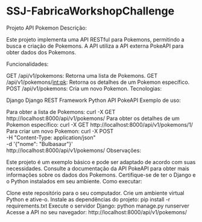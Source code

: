 # SSJ-FabricaWorkshopChallenge
Projeto API Pokemon
Descrição:

Este projeto implementa uma API RESTful para Pokemons, permitindo a busca e criação de Pokemons. A API utiliza a API externa PokeAPI para obter dados dos Pokemons.

Funcionalidades:

GET /api/v1/pokemons: Retorna uma lista de Pokemons.
GET /api/v1/pokemons/<int:pk>: Retorna os detalhes de um Pokemon específico.
POST /api/v1/pokemons: Cria um novo Pokemon.
Tecnologias:

Django
Django REST Framework
Python
API PokeAPI
Exemplo de uso:

Para obter a lista de Pokemons:
curl -X GET http://localhost:8000/api/v1/pokemons/
Para obter os detalhes de um Pokemon específico:
curl -X GET http://localhost:8000/api/v1/pokemons/1/
Para criar um novo Pokemon:
curl -X POST \
    -H "Content-Type: application/json" \
    -d '{"nome": "Bulbasaur"}' \
    http://localhost:8000/api/v1/pokemons/
Observações:

Este projeto é um exemplo básico e pode ser adaptado de acordo com suas necessidades.
Consulte a documentação da API PokeAPI para obter mais informações sobre os dados dos Pokemons.
Certifique-se de ter o Django e o Python instalados em seu ambiente.
Como executar:

Clone este repositório para o seu computador.
Crie um ambiente virtual Python e ative-o.
Instale as dependências do projeto:
pip install -r requirements.txt
Execute o servidor Django:
python manage.py runserver
Acesse a API no seu navegador:
http://localhost:8000/api/v1/pokemons/